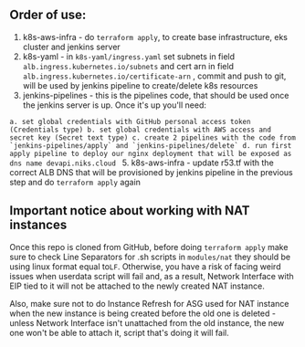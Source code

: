 ## Order of use:
1. k8s-aws-infra - do `terraform apply`, to create base infrastructure, eks cluster and jenkins server
2. k8s-yaml - in `k8s-yaml/ingress.yaml` set subnets in field `alb.ingress.kubernetes.io/subnets` and cert arn in field `alb.ingress.kubernetes.io/certificate-arn` , commit and push to git, will be used by jenkins pipeline to create/delete k8s resources 
4. jenkins-pipelines - this is the pipelines code, that should be used once the jenkins server is up. Once it's up you'll need:

``
   a. set global credentials with GitHub personal access token (Credentials type)
   b. set global credentials with AWS access and secret key (Secret text type)
   c. create 2 pipelines with the code from `jenkins-pipelines/apply` and `jenkins-pipelines/delete`
   d. run first apply pipeline to deploy our nginx deployment that will be exposed as dns name devapi.niks.cloud 
``
5. k8s-aws-infra - update r53.tf with the correct ALB DNS that will be provisioned by jenkins pipeline in the previous step and do `terraform apply` again


## Important notice about working with NAT instances

Once this repo is cloned from GitHub, before doing `terraform apply` make sure to check Line Separators for .sh scripts in `modules/nat` they should be using linux format equal to`LF`.
Otherwise, you have a risk of facing weird issues when userdata script will fail and, as a result, Network Interface with EIP tied to it will not be attached to the newly created NAT instance.

Also, make sure not to do Instance Refresh for ASG used for NAT instance when the new instance is being created before the old one is deleted - unless Network Interface isn't unattached from the old instance, the new one won't be able to attach it, script that's doing it will fail.